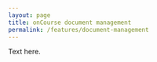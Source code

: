 ```yaml
---
layout: page
title: onCourse document management
permalink: /features/document-management
---
```


Text here.